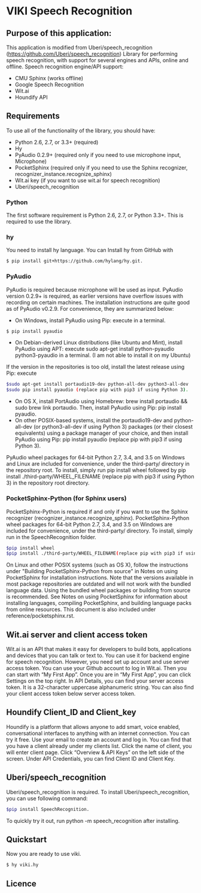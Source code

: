 # VIKI Speech Recognition

## Purpose of this application: 

This application is modified from Uberi/speech_recognition (https://github.com/Uberi/speech_recognition)
Library for performing speech recognition, with support for several engines and APIs, online and offline.
Speech recognition engine/API support:
- CMU Sphinx (works offline)
- Google Speech Recognition
- Wit.ai
- Houndify API

## Requirements
To use all of the functionality of the library, you should have:
- Python 2.6, 2.7, or 3.3+ (required)
- Hy
- PyAudio 0.2.9+ (required only if you need to use microphone input, Microphone)
- PocketSphinx (required only if you need to use the Sphinx recognizer, recognizer_instance.recognize_sphinx)
- Wit.ai key (if you want to use wit.ai for speech recognition)
- Uberi/speech_recognition

### Python
The first software requirement is Python 2.6, 2.7, or Python 3.3+. This is required to use the library.
### hy
You need to install hy language. You can Install hy from GitHub with 
```sh
$ pip install git+https://github.com/hylang/hy.git.
```
### PyAudio 
PyAudio is required because microphone will be used as input. PyAudio version 0.2.9+ is required, as earlier versions have overflow issues with recording on certain machines.
The installation instructions are quite good as of PyAudio v0.2.9. For convenience, they are summarized below:
- On Windows, install PyAudio using Pip: execute in a terminal.
```sh
$ pip install pyaudio 
```
- On Debian-derived Linux distributions (like Ubuntu and Mint), install PyAudio using APT: execute sudo apt-get install python-pyaudio python3-pyaudio in a terminal. (I am not able to install it on my Ubuntu)

If the version in the repositories is too old, install the latest release using Pip: execute 
```sh
$sudo apt-get install portaudio19-dev python-all-dev python3-all-dev 
$sudo pip install pyaudio (replace pip with pip3 if using Python 3).
```
- On OS X, install PortAudio using Homebrew: brew install portaudio && sudo brew link portaudio. Then, install PyAudio using Pip: pip install pyaudio.
- On other POSIX-based systems, install the portaudio19-dev and python-all-dev (or python3-all-dev if using Python 3) packages (or their closest equivalents) using a package manager of your choice, and then install PyAudio using Pip: pip install pyaudio (replace pip with pip3 if using Python 3).

PyAudio wheel packages for 64-bit Python 2.7, 3.4, and 3.5 on Windows and Linux are included for convenience, under the third-party/ directory in the repository root. To install, simply run pip install wheel followed by pip install ./third-party/WHEEL_FILENAME (replace pip with pip3 if using Python 3) in the repository root directory.

### PocketSphinx-Python (for Sphinx users)
PocketSphinx-Python is required if and only if you want to use the Sphinx recognizer (recognizer_instance.recognize_sphinx).
PocketSphinx-Python wheel packages for 64-bit Python 2.7, 3.4, and 3.5 on Windows are included for convenience, under the third-party/ directory. To install, simply run in the SpeechRecognition folder.
```sh
$pip install wheel 
$pip install ./third-party/WHEEL_FILENAME(replace pip with pip3 if using Python 3) 
```
On Linux and other POSIX systems (such as OS X), follow the instructions under "Building PocketSphinx-Python from source" in Notes on using PocketSphinx for installation instructions.
Note that the versions available in most package repositories are outdated and will not work with the bundled language data. Using the bundled wheel packages or building from source is recommended.
See Notes on using PocketSphinx for information about installing languages, compiling PocketSphinx, and building language packs from online resources. This document is also included under reference/pocketsphinx.rst.

## Wit.ai server and client access token
Wit.ai is an API that makes it easy for developers to build bots, applications and devices that you can talk or text to. You can use it for backend engine for speech recognition. However, you need set up account and use server access token. You can use your Github account to log in Wit.ai. Then you can start with “My First App”. Once you are in “My First App”, you can click Settings on the top right. In API Details, you can find your server access token. It is a 32-character uppercase alphanumeric string. You can also find your client access token below server access token.

## Houndify Client_ID and Client_key
Houndify is a platform that allows anyone to add smart, voice enabled, conversational interfaces to anything with an internet connection. You can try it free. Use your email to create an account and log in. You can find that you have a client already under my clients list. Click the name of client, you will enter client page. Click “Overview & API Keys” on the left side of the screen. Under API Credentials, you can find Client ID and Client Key.  

## Uberi/speech_recognition
Uberi/speech_recognition is required. To install Uberi/speech_recognition, you can use following command:
```sh
$pip install SpeechRecognition. 
```
To quickly try it out, run python -m speech_recognition after installing.

## Quickstart
Now you are ready to use viki.
```sh
$ hy viki.hy
```

## Licence









